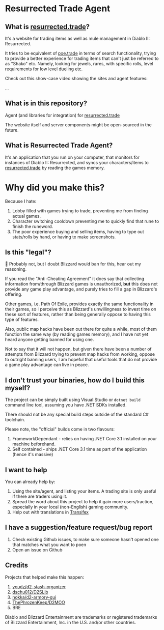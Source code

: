 # Resurrected Trade Agent

## What is [resurrected.trade](https://resurrected.trade)?

It's a website for trading items as well as mule management in Diablo II: Resurrected.

It tries to be equivalent of [poe.trade](https://poe.trade) in terms of search functionality, 
trying to provide a better experience for trading items that can't just be referred to as "Shako" etc.
Namely, looking for jewels, rares, with specific rolls, level requirements for low level dueling etc.

Check out this show-case video showing the sites and agent features:

...

## What is in this repository?

Agent (and libraries for integration) for [resurrected.trade](https://resurrected.trade)

The website itself and server components might be open-sourced in the future.

## What is Resurrected Trade Agent?

It's an application that you run on your computer, that monitors for instances
of Diablo II: Resurrected, and syncs your characters/items to [resurrected.trade](https://resurrected.trade) by reading
the games memory.

# Why did you make this?

Because I hate:

1. Lobby filled with games trying to trade, preventing me from finding actual games.
2. Character switching cooldown preventing me to quickly find that rune to finish the runeword.
3. The poor experience buying and selling items, having to type out stats/rolls by hand, or having to make screenshots.

## Is this "legal"?

🤷 Probably not, but I doubt Blizzard would ban for this, hear out my reasoning.

If you read the "Anti-Cheating Agreement" it does say that collecting information from/through Blizzard games is
unauthorized, **but** this does not provide any game play advantage, and purely tries to fill a gap in Blizzard's
offering. 

Other games, i.e. Path Of Exile, provides exactly the same functionality in their games, so I perceive this as Blizzard's
unwillingness to invest time on these sort of features, rather than being generally oppose to having this type of features.

Also, public map hacks have been out there for quite a while, most of them function the same way (by reading games memory), 
and I have not yet heard anyone getting banned for using one.

Not to say that it will not happen, but given there have been a number of attempts from Blizzard trying to prevent map hacks 
from working, oppose to outright banning users, I am hopeful that useful tools that do not provide a game play advantage 
can live in peace.

## I don't trust your binaries, how do I build this myself?

The project can be simply built using Visual Studio or `dotnet build` command line tool, assuming you have 
.NET SDKs installed. 

There should not be any special build steps outside of the standard C# toolchain.

Please note, the "official" builds come in two flavours:

1. FrameworkDependant - relies on having .NET Core 3.1 installed on your machine beforehand.
2. Self contained - ships .NET Core 3.1 time as part of the application (hence it's massive)

## I want to help

You can already help by:

1. Using the site/agent, and listing your items. A trading site is only useful if there are traders using it.
2. Spread the word about this project to help it gain more users/traction, especially in your local (non-English) gaming community.
3. Help out with translations in [Transifex](https://www.transifex.com/resurrected-trade/resurrected-trade/dashboard/)

## I have a suggestion/feature request/bug report

1. Check existing Github issues, to make sure someone hasn't opened one that matches what you want to poen
2. Open an issue on Github

## Credits

Projects that helped make this happen: 

1. [youdz/d2-stash-organizer](https://github.com/youdz/d2-stash-organizer)
2. [dschu012/D2SLib](https://github.com/dschu012/D2SLib)
3. [nokka/d2-armory-gui](github.com/nokka/d2-armory-gui)
4. [ThePhrozenKeep/D2MOO](https://github.com/ThePhrozenKeep/D2MOO)
5. BRE

Diablo and Blizzard Entertainment are trademarks or registered trademarks of Blizzard Entertainment, Inc. in the U.S. and/or other countries.
